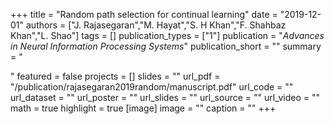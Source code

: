 +++
title = "Random path selection for continual learning"
date = "2019-12-01"
authors = ["J. Rajasegaran","M. Hayat","S. H Khan","F. Shahbaz Khan","L. Shao"]
tags = []
publication_types = ["1"]
publication = "_Advances in Neural Information Processing Systems_"
publication_short = ""
summary = "<p style='text-align: justify;'> </p>"
featured = false
projects = []
slides = ""
url_pdf = "/publication/rajasegaran2019random/manuscript.pdf"
url_code = ""
url_dataset = ""
url_poster = ""
url_slides = ""
url_source = ""
url_video = ""
math = true
highlight = true
[image]
image = ""
caption = ""
+++

